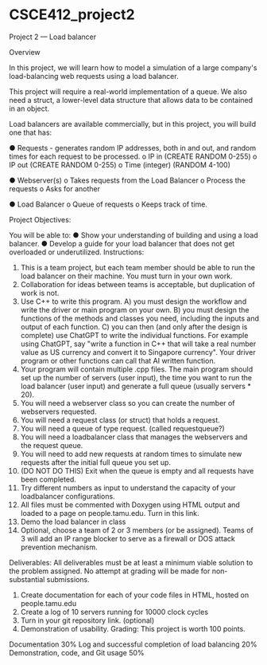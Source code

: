 # CSCE412_project2

Project 2 — Load balancer

Overview

In this project, we will learn how to model a simulation of a large company's load-balancing web requests using a load balancer.

This project will require a real-world implementation of a queue. We also need a struct, a lower-level data structure that allows data to be contained in an object.

Load balancers are available commercially, but in this project, you will build one that has:

● Requests - generates random IP addresses, both in and out, and random times for each request to be processed.
o IP in (CREATE RANDOM 0-255)
o IP out (CREATE RANDOM 0-255)
o Time (integer) (RANDOM 4-100)

● Webserver(s)
o Takes requests from the Load Balancer
o Process the requests
o Asks for another

● Load Balancer
o Queue of requests
o Keeps track of time.

Project Objectives:

You will be able to:
● Show your understanding of building and using a load balancer.
● Develop a guide for your load balancer that does not get overloaded or underutilized.
Instructions:
1. This is a team project, but each team member should be able to run the load balancer on their machine. You must turn in your own work.
2. Collaboration for ideas between teams is acceptable, but duplication of work is not.
3. Use C++ to write this program.
      A) you must design the workflow and write the driver or main program on your own. 
      B) you must design the functions of the methods and classes you need, including the inputs and output of each function.
      C) you can then (and only after the design is complete) use ChatGPT to write the individual functions. For example using ChatGPT, say "write a                       function in C++ that will take a real number value as US currency and convert it to Singapore currency". Your driver program or other functions
           can call that AI written function.
4. Your program will contain multiple .cpp files. The main program should set up the number of
servers (user input), the time you want to run the load balancer (user input) and generate a
full queue (usually servers * 20).
5. You will need a webserver class so you can create the number of webservers requested.
6. You will need a request class (or struct) that holds a request.
7. You will need a queue of type request. (called requestqueue?)
8. You will need a loadbalancer class that manages the webservers and the request queue.
9. You will need to add new requests at random times to simulate new requests after the initial full queue you set up.
10. (DO NOT DO THIS) Exit when the queue is empty and all requests have been completed.
11. Try different numbers as input to understand the capacity of your loadbalancer configurations.
12. All files must be commented with Doxygen using HTML output and loaded to a page on people.tamu.edu. Turn in this link.
13. Demo the load balancer in class
14. Optional, choose a team of 2 or 3 members (or be assigned). Teams of 3 will add an IP range blocker to serve as a firewall or DOS attack prevention mechanism.

Deliverables:
All deliverables must be at least a minimum viable solution to the problem assigned. No attempt at
grading will be made for non-substantial submissions.
1. Create documentation for each of your code files in HTML, hosted on people.tamu.edu
2. Create a log of 10 servers running for 10000 clock cycles
3. Turn in your git repository link. (optional)
4. Demonstration of usability.
Grading:
This project is worth 100 points.

Documentation 30%
Log and successful completion of load balancing 20%
Demonstration, code, and Git usage 50%
